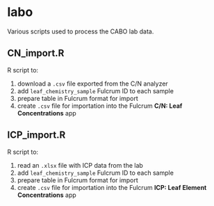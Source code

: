 # labo
Various scripts used to process the CABO lab data.

## CN_import.R
R script to:
1. download a `.csv` file exported from the C/N analyzer
2. add `leaf_chemistry_sample` Fulcrum ID to each sample
3. prepare table in Fulcrum format for import
4. create `.csv` file for importation into the Fulcrum **C/N: Leaf Concentrations** app

## ICP_import.R
R script to:
1. read an `.xlsx` file with ICP data from the lab
2. add `leaf_chemistry_sample` Fulcrum ID to each sample
3. prepare table in Fulcrum format for import
4. create `.csv` file for importation into the Fulcrum **ICP: Leaf Element Concentrations** app

